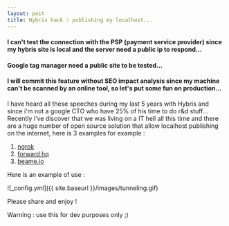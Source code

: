 ```yaml
---
layout: post
title: Hybris hack : publishing my localhost...
---
```


#### I can't test the connection with the PSP (payment service provider) since my hybris site is local and the server need a public ip to respond...
#### Google tag manager need a public site to be tested...
#### I will commit this feature without SEO impact analysis since my machine can't be scanned by an online tool, so let's put some fun on production...

I have heard all these speeches during my last 5 years with Hybris and since i'm  not a google CTO who have 25% of his time to do r&d stuff...
Recently i've discover that we was living on a IT hell all this time and there are a huge number of open source solution that allow localhost publishing
on the internet, here is 3 examples for example :

1. [ngrok](https://ngrok.com/)
2. [forward hq](https://forwardhq.com/)
3. [beame.io](https://www.beame.io/insta-ssl.html)

Here is an example of use :

![_config.yml]({{ site.baseurl }}/images/tunneling.gif)

Please share and enjoy !

Warning : use this for dev purposes only ;)


